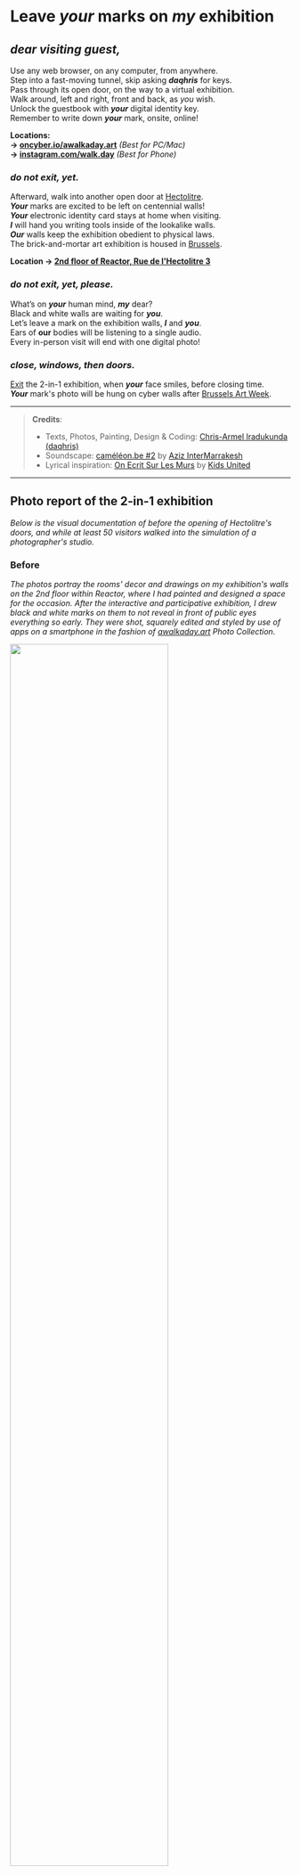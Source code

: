 # Leave *your* marks on *my* exhibition

## _dear visiting guest,_

Use any web browser, on any computer, from anywhere.  
Step into a fast-moving tunnel, skip asking _**daqhris**_ for keys.  
Pass through its open door, on the way to a virtual exhibition.  
Walk around, left and right, front and back, as *you* wish.   
Unlock the guestbook with _**your**_ digital identity key.  
Remember to write down _**your**_ mark, onsite, online!  

__Locations:__   
__→ [oncyber.io/awalkaday.art](https://oncyber.io/awalkaday.art)__ *(Best for PC/Mac)*    
__→ [instagram.com/walk.day](https://www.instagram.com/walk.day/reel/C3LmebUo0o4/)__ *(Best for Phone)*

### _do not exit, yet._  

Afterward, walk into another open door at [Hectolitre](http://hectolitre.space).  
_**Your**_ marks are excited to be left on centennial walls!  
_**Your**_ electronic identity card stays at home when visiting.  
_**I**_ will hand you writing tools inside of the lookalike walls.  
_**Our**_ walls keep the exhibition obedient to physical laws.  
The brick-and-mortar art exhibition is housed in [Brussels](https://www.brussels.be/brussels-art-week).  

__Location → [2nd floor of Reactor, Rue de l'Hectolitre 3](https://maps.app.goo.gl/ZXzGSwkDz2LP2gpJ9)__

### _do not exit, yet, please._  

What’s on _**your**_ human mind, _**my**_ dear?  
Black and white walls are waiting for _**you**_.  
Let’s leave a mark on the exhibition walls, _**I**_ and _**you**_.  
Ears of **our** bodies will be listening to a single audio.  
Every in-person visit will end with one digital photo!  

### _close, windows, then doors._  

[Exit](https://exhibition.awalkaday.art/) the 2-in-1 exhibition, when _**your**_ face smiles, before closing time.    
_**Your**_ mark's photo will be hung on cyber walls after [Brussels Art Week](https://rendezvousbxl.com/).    

____

> **Credits**:   
> - Texts, Photos, Painting, Design & Coding: [Chris-Armel Iradukunda (daqhris)](https://daqhris.com)     
> - Soundscape: [caméléon.be #2](https://youtu.be/T24Tpv02TxY?feature=shared) by [Aziz InterMarrakesh](https://www.youtube.com/@abdelaaziz13030)
> - Lyrical inspiration: [On Ecrit Sur Les Murs](https://www.youtube.com/watch?v=ir31nLRLXLI) by [Kids United](https://en.wikipedia.org/wiki/Kids_United)

____

## Photo report of the 2-in-1 exhibition 
_Below is the visual documentation of before the opening of Hectolitre's doors, and while at least 50 visitors walked into the simulation of a photographer's studio._ 

### Before
_The photos portray the rooms' decor and drawings on my exhibition's walls on the 2nd floor within Reactor, where I had painted and designed a space for the occasion. 
After the interactive and participative exhibition, I drew black and white marks on them to not reveal in front of public eyes everything so early. 
They were shot, squarely edited and styled by use of apps on a smartphone in the fashion of [awalkaday.art](https://awalkaday.art) Photo Collection._

<p>
      <img src="Simulation-1/ea2bf0c6-ad97-4d6a-9b18-94a6eed4af23.jpg" style="width: 75%;" /> 
      <img src="Simulation-1/0d437feb-ced0-4fca-8216-424db287a88b.jpg" style="width: 75%;" /> 
      <img src="Simulation-1/7bc05892-1295-4c4e-ba68-2844b15573dc.jpg" style="width: 75%;" /> 
      <img src="Simulation-1/7c3a80b3-9f2b-41cb-bdb9-9d05f7b3457e.jpg" style="width: 75%;" /> 
      <img src="Simulation-1/8e7b2ea2-97e6-4ffb-80ac-86e078b0d5ec.jpg" style="width: 75%;" />
</p> 

_See also: [instagram.com/walk.day/p/DORRJWSiD9p](https://www.instagram.com/walk.day/p/DORRJWSiD9p/)_

### During  
_My computer was put at the disposal of visitors to have a glimpse at the virtual exhibition hall on top of a wooden table in the middle of the white room. Chairs, a table lamp, a welcome mat and a coat hanger were present. 
A wooden box containing handwriting tools, such as chalks and spray cans (colored either in black or white), was placed near the wide-open entrance. Notice how windows remained open all the time.
At the center of the black room was situated two photographic machines embracing each other, one defunct and ancient optical enlarger for printmaking in a darkroom, and one modern Canon on standby on a tripod for photoshoots of the marks._ 

<p>
      <img src="Simulation-1/1697c518-3d27-4ba0-8aa8-b421f836d10f.jpg" style="width: 75%;" /> 
      <img src="Simulation-1/885afec5-c5a9-4a71-a36b-43a936ab4bba.jpg" style="width: 75%;" /> 
      <img src="Simulation-1/209945aa-ffe1-4a3a-b506-f04887e28345.jpg" style="width: 75%;" /> 
      <img src="Simulation-1/07121350-27e4-457b-964b-c62738fc4877.jpg" style="width: 75%;" /> 
      <img src="Simulation-1/841ef700-5de6-4c99-8ac7-14380ed99696.jpg" style="width: 75%;" /> 
      <img src="Simulation-1/a1405539-f315-43b5-a207-5a1eb5d8530c.jpg" style="width: 75%;" /> 
      <img src="Simulation-1/29dc8bf6-0987-4955-8af9-98f05facc875.jpg" style="width: 75%;" /> 
</p>

_See also: [instagram.com/walk.day/p/DOUDoczCDXw](https://www.instagram.com/walk.day/p/DOUDoczCDXw/)_

### After  
_To everyone who made the trip on short notice, **thank you** very much from the artistic heart of Brussels! Including the absent newborn baby of friends whose name I left on walls despite swearing to not write anywhere._

#### `COMING OUT SOON`: Photos of all marks on the walls of black and white rooms.
      
____

> *Date of last update: [21st of September 2025](https://github.com/awalkaday/exhibition/commits/main/hectolitre.md)*    
